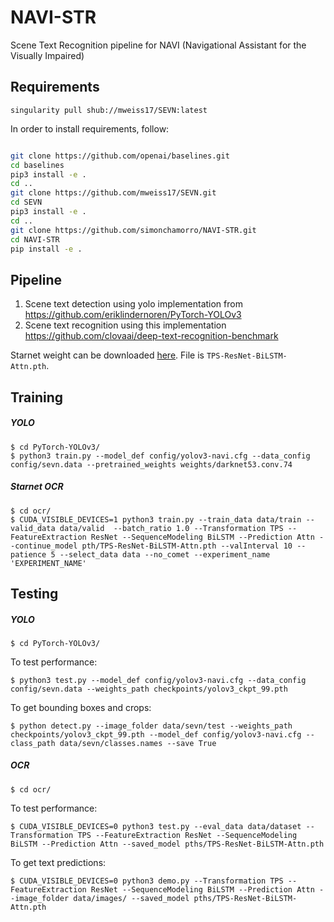 # NAVI-STR
Scene Text Recognition pipeline for NAVI (Navigational Assistant for the Visually Impaired)

## Requirements

`singularity pull shub://mweiss17/SEVN:latest`

In order to install requirements, follow:

```bash

git clone https://github.com/openai/baselines.git
cd baselines
pip3 install -e .
cd ..
git clone https://github.com/mweiss17/SEVN.git
cd SEVN
pip3 install -e .
cd ..
git clone https://github.com/simonchamorro/NAVI-STR.git
cd NAVI-STR
pip install -e .
```

## Pipeline
1. Scene text detection using yolo implementation from https://github.com/eriklindernoren/PyTorch-YOLOv3
2. Scene text recognition using this implementation https://github.com/clovaai/deep-text-recognition-benchmark

Starnet weight can be downloaded [here](https://drive.google.com/drive/folders/15WPsuPJDCzhp2SvYZLRj8mAlT3zmoAMW). File is `TPS-ResNet-BiLSTM-Attn.pth`.

## Training
##### YOLO
    $ cd PyTorch-YOLOv3/
    $ python3 train.py --model_def config/yolov3-navi.cfg --data_config config/sevn.data --pretrained_weights weights/darknet53.conv.74

##### Starnet OCR	
    $ cd ocr/
    $ CUDA_VISIBLE_DEVICES=1 python3 train.py --train_data data/train --valid_data data/valid  --batch_ratio 1.0 --Transformation TPS --FeatureExtraction ResNet --SequenceModeling BiLSTM --Prediction Attn --continue_model pth/TPS-ResNet-BiLSTM-Attn.pth --valInterval 10 --patience 5 --select_data data --no_comet --experiment_name 'EXPERIMENT_NAME'

## Testing
##### YOLO
    $ cd PyTorch-YOLOv3/

To test performance:

    $ python3 test.py --model_def config/yolov3-navi.cfg --data_config config/sevn.data --weights_path checkpoints/yolov3_ckpt_99.pth
 
To get bounding boxes and crops:

    $ python detect.py --image_folder data/sevn/test --weights_path checkpoints/yolov3_ckpt_99.pth --model_def config/yolov3-navi.cfg --class_path data/sevn/classes.names --save True

##### OCR
    $ cd ocr/

To test performance:

    $ CUDA_VISIBLE_DEVICES=0 python3 test.py --eval_data data/dataset --Transformation TPS --FeatureExtraction ResNet --SequenceModeling BiLSTM --Prediction Attn --saved_model pths/TPS-ResNet-BiLSTM-Attn.pth

To get text predictions:

    $ CUDA_VISIBLE_DEVICES=0 python3 demo.py --Transformation TPS --FeatureExtraction ResNet --SequenceModeling BiLSTM --Prediction Attn --image_folder data/images/ --saved_model pths/TPS-ResNet-BiLSTM-Attn.pth

